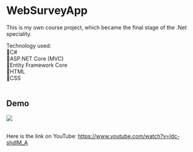 ﻿<h1>WebSurveyApp</h1>

This is my own course project,
which became the final stage of the .Net speciality.

Technology used:</br>
🔹C#</br>
🔹ASP.NET Core (MVC)</br>
🔹Entity Framework Core</br>
🔹HTML</br>
🔹CSS</br>
 </br>
<h2>Demo</h2>
<img src="https://j.gifs.com/VA8Gw5.gif"/>
</br>
</br>

Here is the link on YouTube: https://www.youtube.com/watch?v=Idc-shdlM_A

